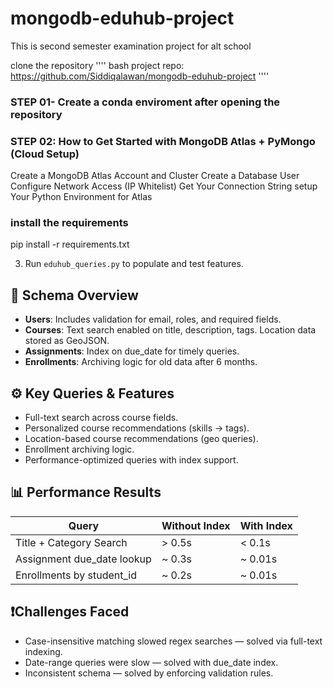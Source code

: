 # mongodb-eduhub-project
This is second semester examination project for alt school


clone the repository
'''' bash
project repo: https://github.com/Siddiqalawan/mongodb-eduhub-project
''''

### STEP 01- Create a conda enviroment after opening the repository

### STEP 02: How to Get Started with MongoDB Atlas + PyMongo (Cloud Setup)
 Create a MongoDB Atlas Account and Cluster
 Create a Database User
 Configure Network Access (IP Whitelist)
 Get Your Connection String
 setup Your Python Environment for Atlas
 

### install the requirements 
pip install -r requirements.txt


3. Run `eduhub_queries.py` to populate and test features.

## 🧱 Schema Overview

- **Users**: Includes validation for email, roles, and required fields.
- **Courses**: Text search enabled on title, description, tags. Location data stored as GeoJSON.
- **Assignments**: Index on due_date for timely queries.
- **Enrollments**: Archiving logic for old data after 6 months.

## ⚙️ Key Queries & Features

- Full-text search across course fields.
- Personalized course recommendations (skills → tags).
- Location-based course recommendations (geo queries).
- Enrollment archiving logic.
- Performance-optimized queries with index support.

## 📊 Performance Results

| Query                          | Without Index | With Index |
|--------------------------------|---------------|------------|
| Title + Category Search        | > 0.5s        | < 0.1s     |
| Assignment due_date lookup     | ~ 0.3s        | ~ 0.01s    |
| Enrollments by student_id      | ~ 0.2s        | ~ 0.01s    |

## ❗Challenges Faced

- Case-insensitive matching slowed regex searches — solved via full-text indexing.
- Date-range queries were slow — solved with due_date index.
- Inconsistent schema — solved by enforcing validation rules.
